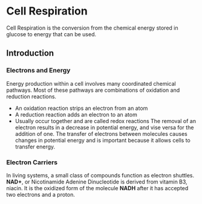 # Cell Respiration
Cell Respiration is the conversion from the chemical energy stored in glucose to energy that can be used.
## Introduction
### Electrons and Energy
Energy production within a cell involves many coordinated chemical pathways. Most of these pathways are combinations of oxidation and reduction reactions.
- An oxidation reaction strips an electron from an atom
- A reduction reaction adds an electron to an atom
- Usually occur together and are called redox reactions
The removal of an electron results in a decrease in potential energy, and vise versa for the addition of one. The transfer of electrons between molecules causes changes in potential energy and is important because it allows cells to transfer energy.
### Electron Carriers
In living systems, a small class of compounds function as electron shuttles. **NAD+**, or Nicotinamide Adenine Dinucleotide is derived from vitamin B3, niacin. It is the oxidized form of the molecule **NADH** after it has accepted two electrons and a proton.